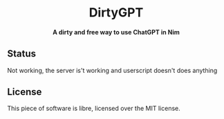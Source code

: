 <div align=center>

# DirtyGPT

#### A dirty and free way to use ChatGPT in Nim

</div>

## Status

Not working, the server is't working and userscript doesn't does anything

## License

This piece of software is libre, licensed over the MIT license.
